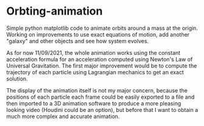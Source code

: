 # Orbting-animation
Simple python matplotlib code to animate orbits around a mass at the origin. Working on improvements to use exact equations of motion, add another "galaxy" and other objects and see how system evolves.

As for now 11/09/2021, the whole animation works using the constant acceleration formula for an acceleration computed using Newton's Law of Universal Gravitation. The first major improvement would be to compute the trajectory of each particle using Lagrangian mechanics to get an exact solution. 

The display of the animation itself is not my major concern, because the positions of each particle each frame could be easily exported to a file and then imported to a 3D animation software to produce a more pleasing looking video (Houdini could be an option), but before that I want to obtain a much more complex and accurate animation. 

